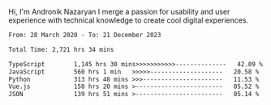 Hi, I'm Andronik Nazaryan
I merge a passion for usability and user experience with technical knowledge to create cool digital experiences.


<!--START_SECTION:waka-->

```txt
From: 28 March 2020 - To: 21 December 2023

Total Time: 2,721 hrs 34 mins

TypeScript        1,145 hrs 30 mins>>>>>>>>>>>--------------   42.09 %
JavaScript        560 hrs 1 min   >>>>>--------------------   20.58 %
Python            313 hrs 48 mins >>>----------------------   11.53 %
Vue.js            150 hrs 20 mins >------------------------   05.52 %
JSON              139 hrs 51 mins >------------------------   05.14 %
```

<!--END_SECTION:waka-->
